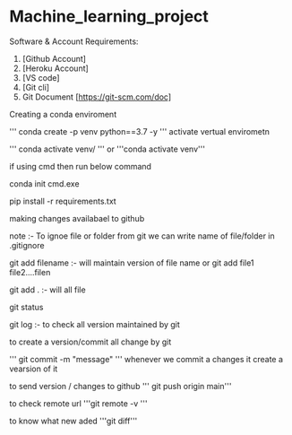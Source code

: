 # Machine_learning_project
Software & Account Requirements:

1. [Github Account]
2. [Heroku Account]
3. [VS code]
4. [Git cli]
5. Git Document [https://git-scm.com/doc]



Creating a conda enviroment

'''
conda create -p venv python==3.7 -y
'''
activate vertual envirometn

'''
conda activate venv/
'''
or
'''conda activate venv'''

if using cmd then  run below command

conda init cmd.exe

pip install -r requirements.txt

making changes availabael to github

note :- To ignoe file or folder from git we can write name of file/folder in .gitignore

git add filename :- will maintain version of file name
or
git add file1 file2....filen

git add . :- will all file


git status


git log :- to check all version maintained by git

to create a version/commit all change by git

'''
git commit -m "message"
'''
whenever we commit a changes it create a vearsion of it

to send version / changes to github
''' git push origin main'''


to check remote url
'''git remote -v '''

to know what new aded 
'''git diff'''





